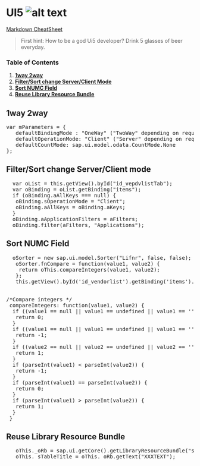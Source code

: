 # UI5 ![alt text](https://sapui5.hana.ondemand.com/resources/sap/ui/documentation/sdk/images/logo_ui5.png "SAPUI5")
[Markdown CheatSheet](https://github.com/adam-p/markdown-here/wiki/Markdown-Cheatsheet)

>First hint: How to be a god Ui5 developer? Drink 5 glasses of beer everyday.

### Table of Contents
1. **[1way 2way](#1way-2way)**<br>
2. **[Filter/Sort change Server/Client Mode](#filtersort-change-serverclient-mode)**<br>
3. **[Sort NUMC Field](#sort-numc-field)**<br>
4. **[Reuse Library Resource Bundle](#reuse-library-resource-bundle)**<br>

## 1way 2way

<pre>
var mParameters = {
   defaultBindingMode : "OneWay" ("TwoWay" depending on requirement)
   defaultOperationMode: "Client" ("Server" depending on requirement)
   defaultCountMode: sap.ui.model.odata.CountMode.None
};
</pre>

## Filter/Sort change Server/Client mode

<pre>
  var oList = this.getView().byId("id_vepdvlistTab");
  var oBinding = oList.getBinding("items");
  if (oBinding.aAllKeys === null) {
   oBinding.sOperationMode = "Client";
   oBinding.aAllKeys = oBinding.aKeys;
  }
  oBinding.aApplicationFilters = aFilters;
  oBinding.filter(aFilters, "Applications");
</pre>

## Sort NUMC Field

<pre>
  oSorter = new sap.ui.model.Sorter("Lifnr", false, false);
   oSorter.fnCompare = function(value1, value2) {
    return oThis.compareIntegers(value1, value2);
   };
   this.getView().byId('id_vendorlist').getBinding('items').sort([oSorter]);


/*Compare integers */
 compareIntegers: function(value1, value2) {
  if ((value1 == null || value1 == undefined || value1 == '') && (value2 == null || value2 == undefined || value2 == '')) {
   return 0;
  }
  if ((value1 == null || value1 == undefined || value1 == '')) {
   return -1;
  }
  if ((value2 == null || value2 == undefined || value2 == '')) {
   return 1;
  }
  if (parseInt(value1) < parseInt(value2)) {
   return -1;
  }
  if (parseInt(value1) == parseInt(value2)) {
   return 0;
  }
  if (parseInt(value1) > parseInt(value2)) {
   return 1;
  }
 }
</pre>

## Reuse Library Resource Bundle

<pre>
   oThis._oRb = sap.ui.getCore().getLibraryResourceBundle("sap.ui.comp");
   oThis._sTableTitle = oThis._oRb.getText("XXXTEXT");
</pre>
